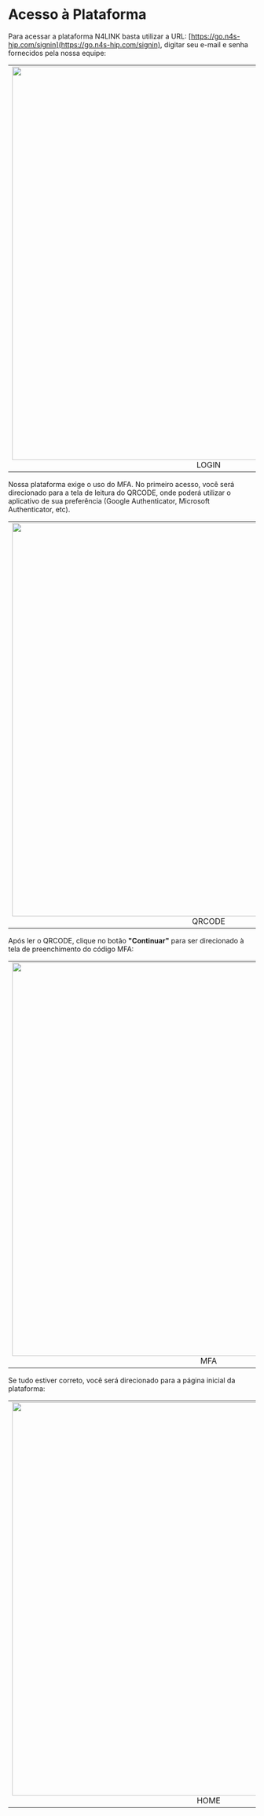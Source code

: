 # Acesso à Plataforma

Para acessar a plataforma N4LINK basta utilizar a URL: [https://go.n4s-hip.com/signin](https://go.n4s-hip.com/signin), digitar seu e-mail e senha fornecidos pela nossa equipe:

<table>
  <tr>
    <td align="center">
      <img src="/n4link-wiki/assets/telas_n4link/login.png" width="800"/><br>
      LOGIN
    </td>
  </tr>
</table>

Nossa plataforma exige o uso do MFA. No primeiro acesso, você será direcionado para a tela de leitura do QRCODE, onde poderá utilizar o aplicativo de sua preferência (Google Authenticator, Microsoft Authenticator, etc).

<table>
  <tr>
    <td align="center">
      <img src="/n4link-wiki/assets/telas_n4link/qrcode.png" width="800"/><br>
      QRCODE
    </td>
  </tr>
</table>

Após ler o QRCODE, clique no botão **"Continuar"** para ser direcionado à tela de preenchimento do código MFA:

<table>
  <tr>
    <td align="center">
      <img src="/n4link-wiki/assets/telas_n4link/mfa.png" width="800"/><br>
      MFA
    </td>
  </tr>
</table>

Se tudo estiver correto, você será direcionado para a página inicial da plataforma:

<table>
  <tr>
    <td align="center">
      <img src="/n4link-wiki/assets/telas_n4link/home.png" width="800"/><br>
      HOME
    </td>
  </tr>
</table>
